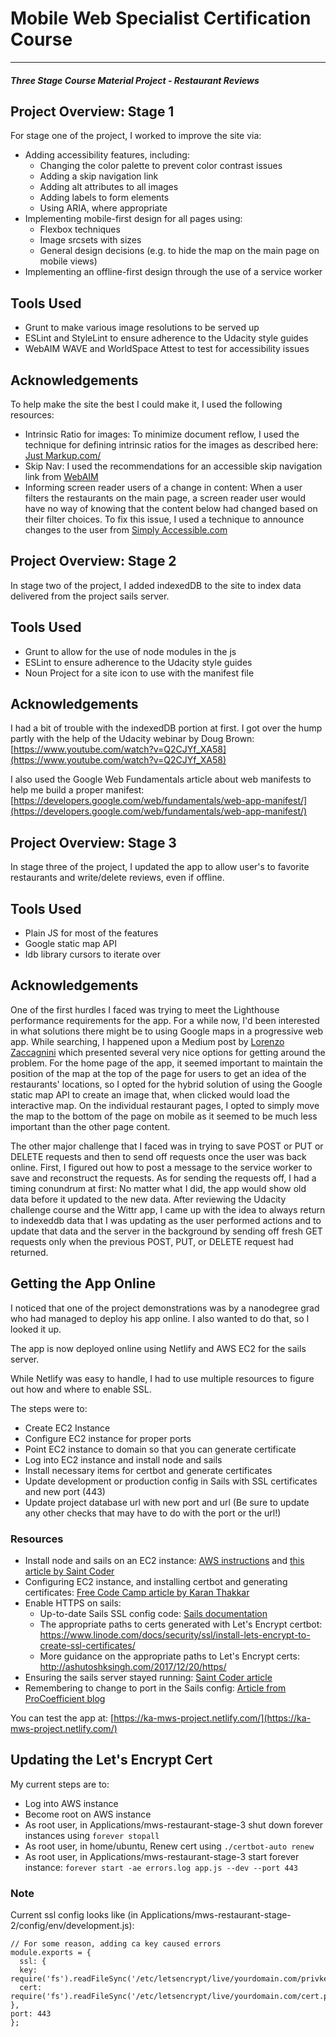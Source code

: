 # Mobile Web Specialist Certification Course
---
#### _Three Stage Course Material Project - Restaurant Reviews_

## Project Overview: Stage 1

For stage one of the project, I worked to improve the site via:

- Adding accessibility features, including:
  - Changing the color palette to prevent color contrast issues
  - Adding a skip navigation link
  - Adding alt attributes to all images
  - Adding labels to form elements
  - Using ARIA, where appropriate
- Implementing mobile-first design for all pages using:
  - Flexbox techniques
  - Image srcsets with sizes
  - General design decisions (e.g. to hide the map on the main page on mobile views)
- Implementing an offline-first design through the use of a service worker

## Tools Used

- Grunt to make various image resolutions to be served up
- ESLint and StyleLint to ensure adherence to the Udacity style guides
- WebAIM WAVE and WorldSpace Attest to test for accessibility issues

## Acknowledgements

To help make the site the best I could make it, I used the following resources:

- Intrinsic Ratio for images: To minimize document reflow, I used the technique for defining intrinsic ratios for the images as described here: [Just Markup.com/](https://justmarkup.com/log/2015/11/definining-aspect-ratio-to-prevent-reflow/)
- Skip Nav: I used the recommendations for an accessible skip navigation link from [WebAIM](https://webaim.org/techniques/css/invisiblecontent/#skipnavlink)
- Informing screen reader users of a change in content: When a user filters the restaurants on the main page, a screen reader user would have no way of knowing that the content below had changed based on their filter choices. To fix this issue, I used a technique to announce changes to the user from [Simply Accessible.com](https://simplyaccessible.com/article/spangular-accessibility/#aria)

## Project Overview: Stage 2

In stage two of the project, I added indexedDB to the site to index data delivered from the project sails server.

## Tools Used

- Grunt to allow for the use of node modules in the js
- ESLint to ensure adherence to the Udacity style guides
- Noun Project for a site icon to use with the manifest file

## Acknowledgements

I had a bit of trouble with the indexedDB portion at first. I got over the hump partly with the help of the Udacity webinar by Doug Brown: [https://www.youtube.com/watch?v=Q2CJYf_XA58](https://www.youtube.com/watch?v=Q2CJYf_XA58)

I also used the Google Web Fundamentals article about web manifests to help me build a proper manifest: [https://developers.google.com/web/fundamentals/web-app-manifest/](https://developers.google.com/web/fundamentals/web-app-manifest/)

## Project Overview: Stage 3

In stage three of the project, I updated the app to allow user's to favorite restaurants and write/delete reviews, even if offline.

## Tools Used

- Plain JS for most of the features
- Google static map API
- Idb library cursors to iterate over

## Acknowledgements

One of the first hurdles I faced was trying to meet the Lighthouse performance requirements for the app. For a while now, I'd been interested in what solutions there might be to using Google maps in a progressive web app. While searching, I happened upon a Medium post by [Lorenzo Zaccagnini](https://medium.com/@lorenzozaccagnini/improve-google-map-performance-in-your-pwa-fe24a6b3a37b) which presented several very nice options for getting around the problem. For the home page of the app, it seemed important to maintain the position of the map at the top of the page for users to get an idea of the restaurants' locations, so I opted for the hybrid solution of using the Google static map API to create an image that, when clicked would load the interactive map. On the individual restaurant pages, I opted to simply move the map to the bottom of the page on mobile as it seemed to be much less important than the other page content.

The other major challenge that I faced was in trying to save POST or PUT or DELETE requests and then to send off requests once the user was back online. First, I figured out how to post a message to the service worker to save and reconstruct the requests. As for sending the requests off, I had a timing conundrum at first: No matter what I did, the app would show old data before it updated to the new data. After reviewing the Udacity challenge course and the Wittr app, I came up with the idea to always return to indexeddb data that I was updating as the user performed actions and to update that data and the server in the background by sending off fresh GET requests only when the previous POST, PUT, or DELETE request had returned.

## Getting the App Online

I noticed that one of the project demonstrations was by a nanodegree grad who had managed to deploy his app online. I also wanted to do that, so I looked it up.

The app is now deployed online using Netlify and AWS EC2 for the sails server.

While Netlify was easy to handle, I had to use multiple resources to figure out how and where to enable SSL.

The steps were to:

- Create EC2 Instance
- Configure EC2 instance for proper ports
- Point EC2 instance to domain so that you can generate certificate
- Log into EC2 instance and install node and sails
- Install necessary items for certbot and generate certificates
- Update development or production config in Sails with SSL certificates and new port (443)
- Update project database url with new port and url (Be sure to update any other checks that may have to do with the port or the url!)

### Resources

- Install node and sails on an EC2 instance: [AWS instructions](https://docs.aws.amazon.com/sdk-for-javascript/v2/developer-guide/setting-up-node-on-ec2-instance.html) and [this article by Saint Coder](https://saintcoder.wordpress.com/2014/05/29/deploying-sails-js-web-application-on-aws-ec2-instance/)
- Configuring EC2 instance, and installing certbot and generating certificates: [Free Code Camp article by Karan Thakkar](https://medium.freecodecamp.org/going-https-on-amazon-ec2-ubuntu-14-04-with-lets-encrypt-certbot-on-nginx-696770649e76)
- Enable HTTPS on sails:
  - Up-to-date Sails SSL config code: [Sails documentation](https://sailsjs.com/documentation/reference/configuration/sails-config)
  - The appropriate paths to certs generated with Let's Encrypt certbot: https://www.linode.com/docs/security/ssl/install-lets-encrypt-to-create-ssl-certificates/
  - More guidance on the appropriate paths to Let's Encrypt certs: http://ashutoshksingh.com/2017/12/20/https/
 - Ensuring the sails server stayed running: [Saint Coder article](https://saintcoder.wordpress.com/2014/05/29/deploying-sails-js-web-application-on-aws-ec2-instance/)
 - Remembering to change to port in the Sails config: [Article from ProCoefficient blog](http://www.procoefficient.com/blog/implementing-https-in-sailsjs-the-right-way/)

 You can test the app at: [https://ka-mws-project.netlify.com/](https://ka-mws-project.netlify.com/)
 
 ## Updating the Let's Encrypt Cert
 My current steps are to:
 
 - Log into AWS instance
 - Become root on AWS instance
 - As root user, in Applications/mws-restaurant-stage-3 shut down forever instances using `forever stopall`
 - As root user, in home/ubuntu, Renew cert using `./certbot-auto renew`
 - As root user, in Applications/mws-restaurant-stage-3 start forever instance: `forever start -ae errors.log app.js --dev --port 443`

### Note

Current ssl config looks like (in Applications/mws-restaurant-stage-2/config/env/development.js):
```
// For some reason, adding ca key caused errors
module.exports = {
  ssl: {
  key: require('fs').readFileSync('/etc/letsencrypt/live/yourdomain.com/privkey.pem'),
  cert: require('fs').readFileSync('/etc/letsencrypt/live/yourdomain.com/cert.pem')
},
port: 443
};
```
